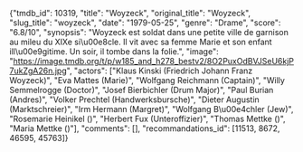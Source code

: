 {"tmdb_id": 10319, "title": "Woyzeck", "original_title": "Woyzeck", "slug_title": "woyzeck", "date": "1979-05-25", "genre": "Drame", "score": "6.8/10", "synopsis": "Woyzeck est soldat dans une petite ville de garnison au mileu du XIXe si\u00e8cle. Il vit avec sa femme Marie et son enfant ill\u00e9gitime. Un soir, il tombe dans la folie.", "image": "https://image.tmdb.org/t/p/w185_and_h278_bestv2/8O2PuxOdBVJSeU6kjP7ukZgA26n.jpg", "actors": ["Klaus Kinski (Friedrich Johann Franz Woyzeck)", "Eva Mattes (Marie)", "Wolfgang Reichmann (Captain)", "Willy Semmelrogge (Doctor)", "Josef Bierbichler (Drum Major)", "Paul Burian (Andres)", "Volker Prechtel (Handwerksbursche)", "Dieter Augustin (Marktschreier)", "Irm Hermann (Margret)", "Wolfgang B\u00e4chler (Jew)", "Rosemarie Heinikel ()", "Herbert Fux (Unteroffizier)", "Thomas Mettke ()", "Maria Mettke ()"], "comments": [], "recommandations_id": [11513, 8672, 46595, 45763]}